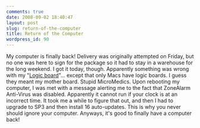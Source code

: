 ```yaml
---
comments: true
date: 2008-09-02 18:40:47
layout: post
slug: return-of-the-computer
title: Return of the Computer
wordpress_id: 90
---
```


My computer is finally back! Delivery was originally attempted on Friday, but no one was here to sign for the package so it had to stay in a warehouse for the long weekend. I got it today, though. Apparently something was wrong with my "[Logic board](http://en.wikipedia.org/wiki/Logic_board)"... except that only Macs have logic boards. I guess they meant my mother board. Stupid MicroMedics. Upon rebooting my computer, I was met with a message alerting me to the fact that ZoneAlarm Anti-Virus was disabled. Apparently it cannot run if your clock is at an incorrect time. It took me a while to figure that out, and then I had to upgrade to SP3 and then install 16 auto-updates. This is why you never should ignore your computer. Anyways, it's good to finally have a computer back!
